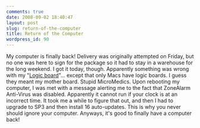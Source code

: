 ```yaml
---
comments: true
date: 2008-09-02 18:40:47
layout: post
slug: return-of-the-computer
title: Return of the Computer
wordpress_id: 90
---
```


My computer is finally back! Delivery was originally attempted on Friday, but no one was here to sign for the package so it had to stay in a warehouse for the long weekend. I got it today, though. Apparently something was wrong with my "[Logic board](http://en.wikipedia.org/wiki/Logic_board)"... except that only Macs have logic boards. I guess they meant my mother board. Stupid MicroMedics. Upon rebooting my computer, I was met with a message alerting me to the fact that ZoneAlarm Anti-Virus was disabled. Apparently it cannot run if your clock is at an incorrect time. It took me a while to figure that out, and then I had to upgrade to SP3 and then install 16 auto-updates. This is why you never should ignore your computer. Anyways, it's good to finally have a computer back!
